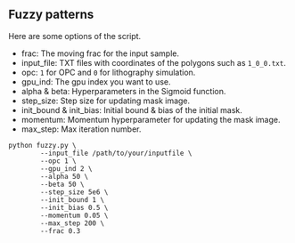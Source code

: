 ## Fuzzy patterns 

Here are some options of the script.

- frac: The moving frac for the input sample.
- input_file: TXT files with coordinates of the polygons such as `1_0_0.txt`.
- opc: `1` for OPC and `0` for lithography simulation.
- gpu_ind: The gpu index you want to use.
- alpha & beta: Hyperparameters in the Sigmoid function.
- step_size: Step size for updating mask image.
- init_bound & init_bias: Initial bound & bias of the initial mask.
- momentum: Momentum hyperparameter for updating the mask image.
- max_step: Max iteration number.

```
python fuzzy.py \
        --input_file /path/to/your/inputfile \
        --opc 1 \
        --gpu_ind 2 \
        --alpha 50 \
        --beta 50 \
        --step_size 5e6 \
        --init_bound 1 \
        --init_bias 0.5 \
        --momentum 0.05 \
        --max_step 200 \
        --frac 0.3
```